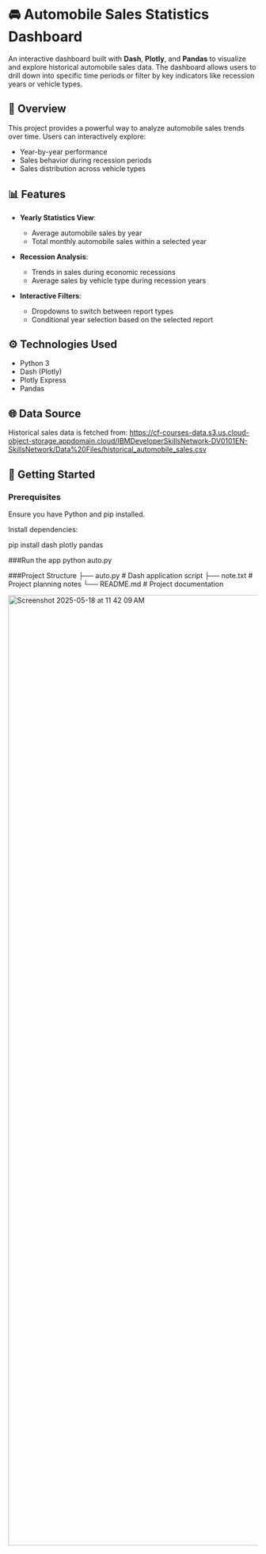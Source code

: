 # 🚘 Automobile Sales Statistics Dashboard

An interactive dashboard built with **Dash**, **Plotly**, and **Pandas** to visualize and explore historical automobile sales data. The dashboard allows users to drill down into specific time periods or filter by key indicators like recession years or vehicle types.

## 🎯 Overview

This project provides a powerful way to analyze automobile sales trends over time. Users can interactively explore:
- Year-by-year performance
- Sales behavior during recession periods
- Sales distribution across vehicle types

## 📊 Features

- **Yearly Statistics View**:
  - Average automobile sales by year
  - Total monthly automobile sales within a selected year

- **Recession Analysis**:
  - Trends in sales during economic recessions
  - Average sales by vehicle type during recession years

- **Interactive Filters**:
  - Dropdowns to switch between report types
  - Conditional year selection based on the selected report

## ⚙️ Technologies Used

- Python 3
- Dash (Plotly)
- Plotly Express
- Pandas

## 🌐 Data Source

Historical sales data is fetched from:
https://cf-courses-data.s3.us.cloud-object-storage.appdomain.cloud/IBMDeveloperSkillsNetwork-DV0101EN-SkillsNetwork/Data%20Files/historical_automobile_sales.csv


## 🚀 Getting Started

### Prerequisites

Ensure you have Python and pip installed.

Install dependencies:

pip install dash plotly pandas

###Run the app
python auto.py

###Project Structure
├── auto.py        # Dash application script
├── note.txt       # Project planning notes
└── README.md      # Project documentation

<img width="1920" alt="Screenshot 2025-05-18 at 11 42 09 AM" src="https://github.com/user-attachments/assets/4e342e2b-1a16-4d79-b13c-d03cd1518b24" />

